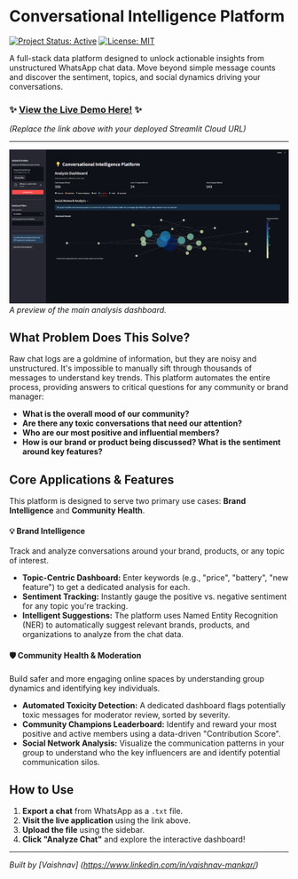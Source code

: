 # Conversational Intelligence Platform

[![Project Status: Active](https://www.repostatus.org/badges/latest/active.svg)](https://www.repostatus.org/#active)
[![License: MIT](https://img.shields.io/badge/License-MIT-blue.svg)](https://opensource.org/licenses/MIT)

A full-stack data platform designed to unlock actionable insights from unstructured WhatsApp chat data. Move beyond simple message counts and discover the sentiment, topics, and social dynamics driving your conversations.

### ✨ [**View the Live Demo Here!**](https://YOUR-STREAMLIT-APP-URL.streamlit.app/) ✨

*(Replace the link above with your deployed Streamlit Cloud URL)*

---

![Dashboard Preview](assets/dynamics.png)
*A preview of the main analysis dashboard.*

## What Problem Does This Solve?

Raw chat logs are a goldmine of information, but they are noisy and unstructured. It's impossible to manually sift through thousands of messages to understand key trends. This platform automates the entire process, providing answers to critical questions for any community or brand manager:

*   **What is the overall mood of our community?**
*   **Are there any toxic conversations that need our attention?**
*   **Who are our most positive and influential members?**
*   **How is our brand or product being discussed? What is the sentiment around key features?**

## Core Applications & Features

This platform is designed to serve two primary use cases: **Brand Intelligence** and **Community Health**.

#### 💡 Brand Intelligence
Track and analyze conversations around your brand, products, or any topic of interest.

*   **Topic-Centric Dashboard:** Enter keywords (e.g., "price", "battery", "new feature") to get a dedicated analysis for each.
*   **Sentiment Tracking:** Instantly gauge the positive vs. negative sentiment for any topic you're tracking.
*   **Intelligent Suggestions:** The platform uses Named Entity Recognition (NER) to automatically suggest relevant brands, products, and organizations to analyze from the chat data.

#### 🛡️ Community Health & Moderation
Build safer and more engaging online spaces by understanding group dynamics and identifying key individuals.

*   **Automated Toxicity Detection:** A dedicated dashboard flags potentially toxic messages for moderator review, sorted by severity.
*   **Community Champions Leaderboard:** Identify and reward your most positive and active members using a data-driven "Contribution Score".
*   **Social Network Analysis:** Visualize the communication patterns in your group to understand who the key influencers are and identify potential communication silos.

## How to Use

1.  **Export a chat** from WhatsApp as a `.txt` file.
2.  **Visit the live application** using the link above.
3.  **Upload the file** using the sidebar.
4.  **Click "Analyze Chat"** and explore the interactive dashboard!

---

*Built by [Vaishnav] (https://www.linkedin.com/in/vaishnav-mankar/)*